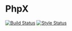 # PhpX

[![Build Status](https://travis-ci.org/slepic/PhpX.svg?branch=master)](https://travis-ci.org/slepic/PhpX)
[![Style Status](https://styleci.io/repos/139358340/shield)](https://styleci.io/repos/139358340)
